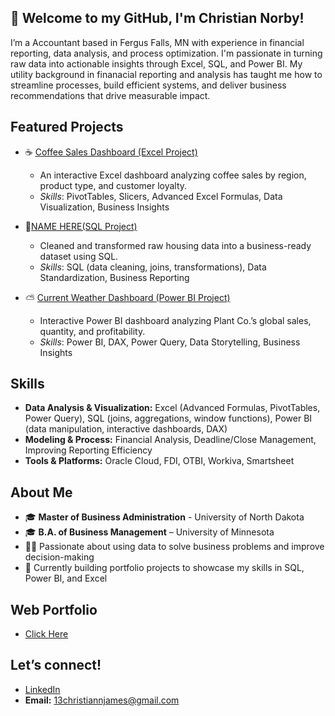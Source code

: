 ## 👋 Welcome to my GitHub, I'm Christian Norby!
I’m a Accountant based in Fergus Falls, MN with experience in financial reporting, data analysis, and process optimization. I'm passionate in turning raw data into actionable insights through Excel, SQL, and Power BI. My utility background in finanacial reporting and analysis has taught me how to streamline processes, build efficient systems, and deliver business recommendations that drive measurable impact.

## Featured Projects

- ☕ [Coffee Sales Dashboard (Excel Project)](https://github.com/ChristianNorby/Excel)
  - An interactive Excel dashboard analyzing coffee sales by region, product type, and customer loyalty.
  - _Skills_: PivotTables, Slicers, Advanced Excel Formulas, Data Visualization, Business Insights

- 🧹[NAME HERE(SQL Project)](https://github.com/ChristianNorby/SQL)
  - Cleaned and transformed raw housing data into a business-ready dataset using SQL.
  - _Skills_: SQL (data cleaning, joins, transformations), Data Standardization, Business Reporting

- ⛅ [Current Weather Dashboard (Power BI Project)](https://github.com/ChristianNorby/Power-BI)
  - Interactive Power BI dashboard analyzing Plant Co.’s global sales, quantity, and profitability.
  - _Skills_: Power BI, DAX, Power Query, Data Storytelling, Business Insights

## Skills
- **Data Analysis & Visualization:** Excel (Advanced Formulas, PivotTables, Power Query), SQL (joins, aggregations, window functions), Power BI (data manipulation, interactive dashboards, DAX)
- **Modeling & Process:** Financial Analysis, Deadline/Close Management, Improving Reporting Efficiency
- **Tools & Platforms:** Oracle Cloud, FDI, OTBI, Workiva, Smartsheet


## About Me
- 🎓 **Master of Business Administration** - University of North Dakota
- 🎓 **B.A. of Business Management** – University of Minnesota
- 👨‍💻 Passionate about using data to solve business problems and improve decision-making
- 🚀 Currently building portfolio projects to showcase my skills in SQL, Power BI, and Excel

## Web Portfolio
- [Click Here](https://christiannorby.github.io/Web-Portfolio/)

## Let’s connect!
- [LinkedIn](https://www.linkedin.com/in/christiannorby?lipi=urn%3Ali%3Apage%3Ad_flagship3_profile_view_base_contact_details%3BdF9DQtu9RZWHv0RHFW392Q%3D%3D)
- **Email:** 13christiannjames@gmail.com
